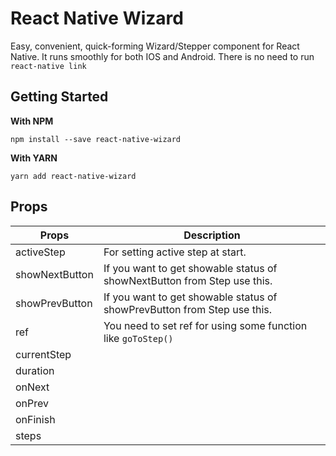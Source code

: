 # React Native Wizard

Easy, convenient, quick-forming Wizard/Stepper component for React Native. It runs smoothly for both IOS and Android. There is no need to run `react-native link`

## Getting Started

**With NPM**

```
npm install --save react-native-wizard
```

**With YARN**

```
yarn add react-native-wizard
```

## Props

| Props                 |Description|
|-----------------------|-----------------------|
|activeStep             |For setting active step at start.|
|showNextButton         |If you want to get showable status of showNextButton from Step use this.
|showPrevButton         |If you want to get showable status of showPrevButton from Step use this.|
|ref                    |You need to set ref for using some function like `goToStep()`|    
|currentStep            ||
|duration               ||
|onNext                 ||
|onPrev                 ||
|onFinish               ||
|steps                  ||